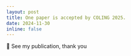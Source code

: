 ```yaml
---
layout: post
title: One paper is accepted by COLING 2025.
date: 2024-11-30
inline: false
---
```

:memo: See my publication, thank you



